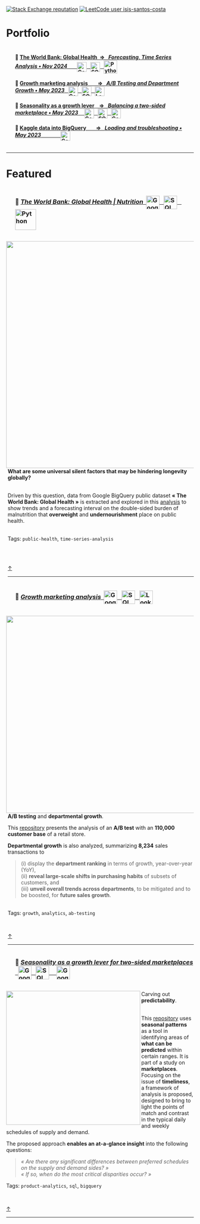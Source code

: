 <!-- ----------------------------------------------------------------------------------------------------------------------------------- -->
<!--
**IsisSantosCosta/IsisSantosCosta** is a ✨ _special_ ✨ repository because its `README.md` (this file) appears on your GitHub profile.

Here are some ideas to get you started:

- 🔭 I’m currently working on ...
- 🌱 I’m currently learning ...
- 👯 I’m looking to collaborate on ...
- 🤔 I’m looking for help with ...
- 💬 Ask me about ...
- 📫 How to reach me: ...
- 😄 Pronouns: ...
- ⚡ Fun fact: ...
-->
<!-- ----------------------------------------------------------------------------------------------------------------------------------- -->
<!-- Intro -->

<!-- [![portfolio stars](https://img.shields.io/github/stars/isis-santos-costa?style=social)](https://github.com/isis-santos-costa/) -->
<!-- [![🔥 freeCodeCamp points](https://img.shields.io/freecodecamp/points/isis-santos-costa?label=%F0%9F%94%A5%20freeCodeCamp%20points)](https://www.freecodecamp.org/isis-santos-costa/) -->
<!-- ![profile views](https://komarev.com/ghpvc/?username=isis-santos-costa&label=profile+views&color=aaaaaa) -->
<!-- [![commit activity](https://img.shields.io/github/commit-activity/m/isis-santos-costa/when-riders-meet-drivers?label=commit%20activity%20%28portfolio%29)](https://github.com/isis-santos-costa/when-riders-meet-drivers/) -->

<!-- [![stackoverflow reputation](https://img.shields.io/stackexchange/stackoverflow/r/7865030?color=brightgreen)](https://stackoverflow.com/users/7865030/isis-santos-costa/) -->
[![Stack Exchange reputation](https://img.shields.io/stackexchange/stackoverflow/r/7865030?style=flat&logo=stackoverflow&label=Stack%20Overflow%20%E2%80%A2%20Reputation&color=brightgreen)](https://stackoverflow.com/users/7865030/%c3%8dsis-santos-costa?tab=answers&sort=votes) <!-- https://shields.io/badges/stack-exchange-reputation -->
[![LeetCode user isis-santos-costa](https://img.shields.io/badge/dynamic/json?style=flat&color=purple&label=LeetCode%20%E2%80%A2%20Solved&query=solved&url=https%3A%2F%2Fleetcode-badge.vercel.app%2Fapi%2Fusers%2Fisis-santos-costa&logo=leetcode&logoColor=yellow)](https://leetcode.com/isis-santos-costa/) <!-- https://leetcard.jacoblin.cool/ -->
<!-- [![product analytics certified](https://img.shields.io/badge/product%20analytics%20certified-%F0%9F%8E%93-fff)](https://www.credly.com/badges/04d9aa52-5b65-41e3-8fa3-ba34cf279790) -->
<!-- [![Data Analyst](https://img.shields.io/badge/%20data%20analyst-%E2%98%95-purple)](https://www.linkedin.com/in/isis-santos-costa/)   -->

<!-- ----------------------------------------------------------------------------------------------------------------------------------- -->
<!-- Hi --> 
<!-- ```  

 👋 Hi! I'm Isis • interested in 💬 product data | b2b saas | plg 🧘 yoga 🌲 being outdoors with Lili 🐕  

``` -->

<!-- ----------------------------------------------------------------------------------------------------------------------------------- -->
<!-- Portfolio --> 
# Portfolio  
 
<div id="user-content-toc"><ul><summary><h4 style="display: inline-block;"> 
     📌 <a href='https://www.kaggle.com/code/isissantoscosta/time-series-the-world-bank-global-health/'>
      The World Bank: Global Health &nbsp;⇒ &nbsp; <i>Forecasting, Time Series Analysis • Nov 2024</i>
      &nbsp;&nbsp;&nbsp;&nbsp;&nbsp;&nbsp;&nbsp;<img src='img/Google-BigQuery.png' height=26 alt='Google BigQuery' valign='middle'></img>
      &nbsp;&nbsp;<img src='img/SQL.png'             height=26 alt='SQL'             valign='middle'></img>
      &nbsp;&nbsp;<img src='img/python.png'          height=36 alt='Python'          valign='middle'></img>
     </a><br><br>
     📌 <a href='https://github.com/isis-santos-costa/growth-marketing/'>
      Growth marketing analysis &nbsp;&nbsp;&nbsp;&nbsp;&nbsp;&nbsp; ⇒ &nbsp; <i>A/B Testing and Department Growth • May 2023</i>
      &nbsp;&nbsp;<img src='img/Google-BigQuery.png' height=26 alt='Google BigQuery' valign='middle'></img>
      &nbsp;&nbsp;<img src='img/SQL.png'             height=26 alt='SQL'             valign='middle'></img>
      &nbsp;&nbsp;<img src='img/Looker-Studio.png'   height=26 alt='Looker Studio'   valign='middle'></img>
     </a><br><br>
     📌 <a href='https://github.com/isis-santos-costa/when-riders-meet-drivers/blob/main/data-analysis.md'>
      Seasonality as a growth lever &nbsp;&nbsp; ⇒ &nbsp; <i>Balancing a two-sided marketplace • May 2023</i>
      &nbsp;
      &nbsp;&nbsp;<img src='img/Google-BigQuery.png' height=26 alt='Google BigQuery' valign='middle'></img>
      &nbsp;&nbsp;<img src='img/SQL.png'             height=26 alt='SQL'             valign='middle'></img>
      &nbsp;&nbsp;<img src='img/Google-Sheets.png'   height=26 alt='Google Sheets'   valign='middle'></img>
     </a><br><br>
     📌 <a href='https://github.com/isis-santos-costa/kaggle-datasets-in-bigquery/'>
      Kaggle data into BigQuery &nbsp;&nbsp;&nbsp;&nbsp;&nbsp;&nbsp; ⇒ &nbsp; <i>Loading and troubleshooting • May 2023</i>
      &nbsp;&nbsp;&nbsp;&nbsp;&nbsp;&nbsp;&nbsp;&nbsp;&nbsp;&nbsp;&nbsp;&nbsp;
      &nbsp;&nbsp;<img src='img/Google-BigQuery.png' height=26 alt='Google BigQuery' valign='middle'></img>
     </a>
</h4></summary></ul></div>

___

<!-- ----------------------------------------------------------------------------------------------------------------------------------- -->
# Featured

<!-- ----------------------------------------------------------------------------------------------------------------------------------- -->
<!-- Featured # 1 --> 
<!-- the-world-bank-global-health -->

<div id="user-content-toc"><ul><summary><h3 style="display: inline-block;"> 
     📍 <a href='https://www.kaggle.com/code/isissantoscosta/time-series-the-world-bank-global-health/'>
 <i>The World Bank: Global Health | Nutrition</i> 
      &nbsp;<img src='img/Google-BigQuery.png' height=36 alt='Google BigQuery' valign='middle'></img>
&nbsp;&nbsp;<img src='img/SQL.png'             height=36 alt='SQL'             valign='middle'></img>
&nbsp;&nbsp;<img src='img/python.png'          height=56 alt='Python'          valign='middle'></img>
     </a></h3></summary>
</ul></div>

<img src='img/global-overweight-undernourishment.gif' width=610 align='left'>
<img width=1 height=397 align='left'> <!-- As the padding around a gif is zero, this 'zero width' image was added to let the text breath -->

**What are some universal silent factors that may be hindering longevity globally?**  <br><br>  

Driven by this question, data from Google BigQuery public dataset **« The World Bank: Global Health »** is extracted and explored in this <a href='https://www.kaggle.com/code/isissantoscosta/time-series-the-world-bank-global-health/'>analysis</a> to show trends and a forecasting interval on the double-sided burden of malnutrition that **overweight** and **undernourishment** place on public health.

<br>Tags: `public-health`, `time-series-analysis`  

<br><br>

[↑](#portfolio)

___

<!-- ----------------------------------------------------------------------------------------------------------------------------------- -->
<!-- Featured # 2 --> 
<!-- growth-marketing -->

<div id="user-content-toc"><ul><summary><h3 style="display: inline-block;"> 
     📍 <a href='https://github.com/isis-santos-costa/growth-marketing/'>
 <i>Growth marketing analysis</i> 
      &nbsp;<img src='img/Google-BigQuery.png' height=36 alt='Google BigQuery' valign='middle'></img>
&nbsp;&nbsp;<img src='img/SQL.png'             height=36 alt='SQL'             valign='middle'></img>
&nbsp;&nbsp;<img src='img/Looker-Studio.png'   height=36 alt='Looker Studio'   valign='middle'></img>
     </a></h3></summary>
</ul></div>

<img src='img/department-growth.gif' width=530 align='left'>
<img width=1 height=397 align='left'> <!-- As the padding around a gif is zero, this 'zero width' image was added to let the text breath -->

**A/B testing** and **departmental growth**.  <br>  

This <a href='https://github.com/isis-santos-costa/growth-marketing/'>repository</a> presents the analysis of an <b>A/B test</b> with an <b>110,000 customer base</b> of a retail store.<br>

<b>Departmental growth</b> is also analyzed, summarizing <b>8,234</b> sales transactions to 
> (i) display the <b>department ranking</b> in terms of growth, year-over-year (YoY),  
> (ii) <b>reveal large-scale shifts in purchasing habits</b> of subsets of customers, and  
> (iii) <b>unveil overall trends across departments</b>, to be mitigated and to be boosted, for <b>future sales growth</b>.

<br>Tags: `growth`, `analytics`, `ab-testing`  

<br>

[↑](#portfolio)

___

<!-- ----------------------------------------------------------------------------------------------------------------------------------- -->
<!-- Featured # 3 --> 
<!-- when-riders-meet-drivers -->

<div id="user-content-toc"><ul><summary><h3 style="display: inline-block;"> 
     📍 <a href='https://github.com/isis-santos-costa/when-riders-meet-drivers/blob/main/data-analysis.md'>
 <i>Seasonality as a growth lever for two-sided marketplaces</i>
&nbsp;&nbsp;<img src='img/Google-BigQuery.png' height=36 alt='Google BigQuery' valign='middle'></img>
&nbsp;&nbsp;<img src='img/SQL.png'             height=36 alt='SQL'             valign='middle'>
&nbsp;&nbsp;</img>&nbsp;&nbsp;<img src='img/Google-Sheets.png'   height=36 alt='Google Sheets'   valign='middle'></img>
     </a></h3></summary>
</ul></div>

<img src="https://github.com/isis-santos-costa/isis-santos-costa/assets/58894233/0f0291ad-678f-4691-af00-4a7caf108eef" width=360 align='left'>

Carving out <b>predictability</b>.  <br><br>  
   
This [repository](https://github.com/isis-santos-costa/when-riders-meet-drivers/blob/main/data-analysis.md) uses **seasonal patterns** as a tool in identifying areas of **what can be predicted** within certain ranges. It is part of a study on **marketplaces**. Focusing on the issue of **timeliness**, a framework of analysis is proposed, designed to bring to light the points of match and contrast in the typical daily and weekly schedules of supply and demand.  

The proposed approach **enables an at-a-glance insight** into the following questions:  

> <i> « Are there any significant differences between preferred schedules on the supply and demand sides? » </i>  
> <i> « If so, when do the most critical disparities occur? » </i>

Tags: `product-analytics`, `sql`, `bigquery`  

<br>

[↑](#portfolio)

___

<!-- ----------------------------------------------------------------------------------------------------------------------------------- -->



